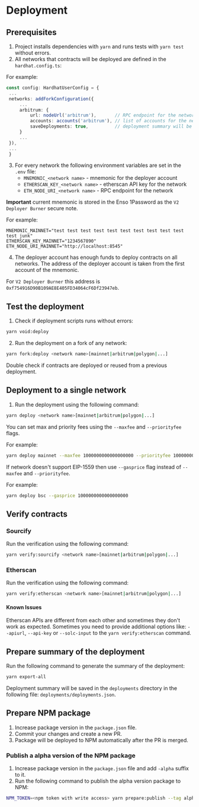 # Deployment 

## Prerequisites
1. Project installs dependencies with `yarn` and runs tests with `yarn test` without errors.
2. All networks that contracts will be deployed are defined in the `hardhat.config.ts`:

For example:
   ```typescript
   const config: HardhatUserConfig = {
    ...
    networks: addForkConfiguration({
        ...
        arbitrum: {
            url: nodeUrl('arbitrum'),       // RPC endpoint for the network taken from the ETH_NODE_URI_ARBITRUM environment variable
            accounts: accounts('arbitrum'), // list of accounts for the network taken from the MNEMONIC_ARBITRUM environment variable
            saveDeployments: true,          // deployment summary will be saved in the deployments directory
        }
        ...
    }),
    ...
    }
   ```
3. For every network the following environment variables are set in the `.env` file:
    - `MNEMONIC_<network name>` - mnemonic for the deployer account
    - `ETHERSCAN_KEY_<network name>` - etherscan API key for the network
    - `ETH_NODE_URI_<network name>` - RPC endpoint for the network

**Important** current mnemonic is stored in the Enso 1Password as the `V2 Deployer Burner` secure note.

For example:
```
MNEMONIC_MAINNET="test test test test test test test test test test test junk"
ETHERSCAN_KEY_MAINNET="1234567890"
ETH_NODE_URI_MAINNET="http://localhost:8545"
```

4. The deployer account has enough funds to deploy contracts on all networks. The address of the deployer account is taken from the first account of the mnemonic. 

For `V2 Deployer Burner` this address is `0xf754916D90B109AE8E405FD34064cF6Df23947eb`.

## Test the deployment
1. Check if deployment scripts runs without errors:
```bash
yarn void:deploy
``` 

2. Run the deployment on a fork of any network:
```bash 
yarn fork:deploy <network name>[mainnet|arbitrum|polygon|...]
```

Double check if contracts are deployed or reused from a previous deployment. 

## Deployment to a single network
1. Run the deployment using the following command:
```bash
yarn deploy <network name>[mainnet|arbitrum|polygon|...]
```

You can set max and priority fees using the `--maxfee` and `--priorityfee` flags. 

For example:
```bash
yarn deploy mainnet --maxfee 1000000000000000000 --priorityfee 1000000000000000000
```

If network doesn't support EIP-1559 then use `--gasprice` flag instead of `--maxfee` and `--priorityfee`.

For example:
```bash
yarn deploy bsc --gasprice 1000000000000000000
```

## Verify contracts

### Sourcify
Run the verification using the following command:
```bash
yarn verify:sourcify <network name>[mainnet|arbitrum|polygon|...]
```

### Etherscan
Run the verification using the following command:
```bash
yarn verify:etherscan <network name>[mainnet|arbitrum|polygon|...]
```

#### Known Issues
Etherscan APIs are different from each other and sometimes they don't work as expected. Sometimes you need to provide additional options like: `--apiurl`, `--api-key` or `--solc-input` to the `yarn verify:etherscan` command. 

## Prepare summary of the deployment
Run the following command to generate the summary of the deployment:
```bash
yarn export-all
```

Deployment summary will be saved in the `deployments` directory in the following file: `deployments/deployments.json`. 

## Prepare NPM package
1. Increase package version in the `package.json` file.
2. Commit your changes and create a new PR.
3. Package will be deployed to NPM automatically after the PR is merged.

### Publish a alpha version of the NPM package
1. Increase package version in the `package.json` file and add `-alpha` suffix to it.
2. Run the following command to publish the alpha version package to NPM:
```bash
NPM_TOKEN=<npm token with write access> yarn prepare:publish --tag alpha
```